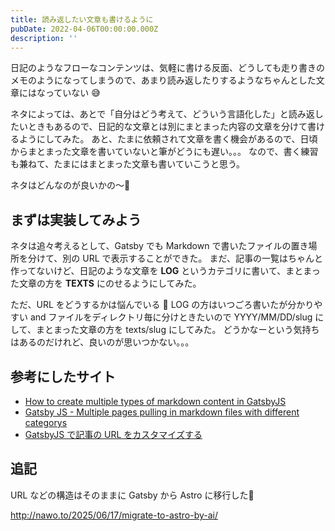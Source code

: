```yaml
---
title: 読み返したい文章も書けるように
pubDate: 2022-04-06T00:00:00.000Z
description: ''
---
```


日記のようなフローなコンテンツは、気軽に書ける反面、どうしても走り書きのメモのようになってしまうので、あまり読み返したりするようなちゃんとした文章にはなっていない 😅

ネタによっては、あとで「自分はどう考えて、どういう言語化した」と読み返したいときもあるので、日記的な文章とは別にまとまった内容の文章を分けて書けるようにしてみた。
あと、たまに依頼されて文章を書く機会があるので、日頃からまとまった文章を書いていないと筆がどうにも遅い。。。
なので、書く練習も兼ねて、たまにはまとまった文章も書いていこうと思う。

ネタはどんなのが良いかの〜🤔

## まずは実装してみよう

ネタは追々考えるとして、Gatsby でも Markdown で書いたファイルの置き場所を分けて、別の URL で表示することができた。
まだ、記事の一覧はちゃんと作ってないけど、日記のような文章を **LOG** というカテゴリに書いて、まとまった文章の方を **TEXTS** にのせるようにしてみた。

ただ、URL をどうするかは悩んでいる 🤔
LOG の方はいつごろ書いたが分かりやすい and ファイルをディレクトリ毎に分けときたいので YYYY/MM/DD/slug にして、まとまった文章の方を texts/slug にしてみた。
どうかなーという気持ちはあるのだけれど、良いのが思いつかない。。。

## 参考にしたサイト

- [How to create multiple types of markdown content in GatsbyJS](https://codeforheaven.com/posts/how-to-create-markdown-blog-posts-and-pages-in-gatsbyjs)
- [Gatsby JS - Multiple pages pulling in markdown files with different categorys](https://stackoverflow.com/questions/51578264/gatsby-js-multiple-pages-pulling-in-markdown-files-with-different-categorys)
- [GatsbyJS で記事の URL をカスタマイズする](https://zenn.dev/anozon/articles/gatsby-customize-slug)

## 追記

URL などの構造はそのままに Gatsby から Astro に移行した🚀

http://nawo.to/2025/06/17/migrate-to-astro-by-ai/
